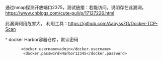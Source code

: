  通过nmap探测开放端口2375，测试链接：若能访问，说明存在此漏洞。
<https://www.cnblogs.com/cute-puli/p/17127226.html>

此漏洞利用危害大。
利用工具：<https://github.com/AabyssZG/Docker-TCP-Scan>


^
docker Harbor容器仓库，默认密码
```
       <docker.username>admin</docker.username>
        <docker.password>Harbor12345</docker.password>
```
